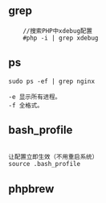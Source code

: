 ## grep

~~~
    //搜索PHP中xdebug配置
    #php -i | grep xdebug
~~~

## ps
~~~
sudo ps -ef | grep nginx

-e 显示所有进程。
-f 全格式。
~~~

## bash_profile
~~~

让配置立即生效（不用重启系统）
source .bash_profile
~~~

## phpbrew
